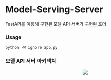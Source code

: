 # Model-Serving-Server
FastAPI를 이용해 구현된 모델 API 서버가 구현된 포더

### Usage
`python -W ignore app.py`

### 모델 API 서버 아키텍쳐
<p align="center"><img src="https://user-images.githubusercontent.com/65529313/173225453-386a041b-1edf-45ea-9da9-790bfab4d03d.png" /></p>

